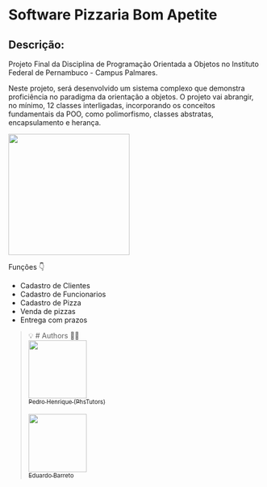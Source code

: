 # Software Pizzaria Bom Apetite
## Descrição:

<p>Projeto Final da Disciplina de Programação Orientada a Objetos no Instituto Federal de Pernambuco - Campus Palmares.

Neste projeto, será desenvolvido um sistema complexo que demonstra proficiência no paradigma da orientação a objetos. O projeto vai abrangir, no mínimo, 12 classes interligadas, incorporando os conceitos fundamentais da POO, como polimorfismo, classes abstratas, encapsulamento e herança. </p>

<img height="240" src="https://i.imgur.com/jHd6l8y.png"> 
<p>Funções 👇</p>

* Cadastro de Clientes
* Cadastro de Funcionarios
* Cadastro de Pizza
* Venda de pizzas
* Entrega com prazos


> 💡 # Authors 👨‍💻
> <br>[<img src="https://avatars.githubusercontent.com/u/62365429?s=96&v=4" width=115><br><sub>Pedro Henrique (PhsTutors)</sub>](https://github.com/phstutors)  
<br>[<img src="https://avatars.githubusercontent.com/u/129141240?v=4" width=115><br><sub>Eduardo Barreto</sub>](https://github.com/Wosniak08)  


